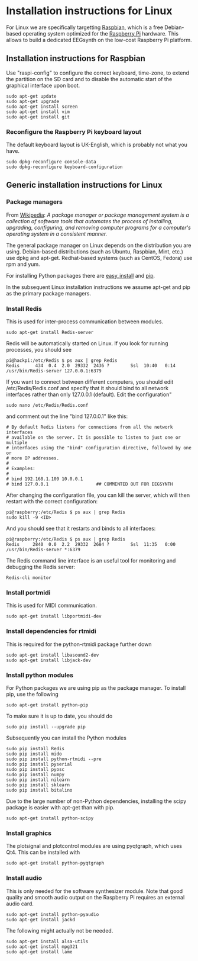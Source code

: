 # Installation instructions for Linux

For Linux we are specifically targetting [Raspbian](http://www.raspbian.org), which is a free Debian-based operating system optimized for the [Raspberry Pi](https://www.raspberrypi.org) hardware. This allows to build a dedicated EEGsynth on the low-cost Raspberry Pi platform.

## Installation instructions for Raspbian

Use "raspi-config" to configure the correct keyboard, time-zone, to extend the partition on the SD card and to disable the automatic start of the graphical interface upon boot.

```
sudo apt-get update
sudo apt-get upgrade
sudo apt-get install screen
sudo apt-get install vim
sudo apt-get install git
```

### Reconfigure the Raspberry Pi keyboard layout

The default keyboard layout is UK-English, which is probably not what you have.

```
sudo dpkg-reconfigure console-data
sudo dpkg-reconfigure keyboard-configuration
```

## Generic installation instructions for Linux

### Package managers

From [Wikipedia](https://en.wikipedia.org/wiki/Package_manager): _A package manager or package management system is a collection of software tools that automates the process of installing, upgrading, configuring, and removing computer programs for a computer's operating system in a consistent manner._

The general package manager on Linux depends on the distribution you are using. Debian-based distributions (such as Ubuntu, Raspbian, Mint, etc.) use dpkg and apt-get. Redhat-based systems (such as CentOS, Fedora) use rpm and yum.

For installing Python packages there are [easy_install](https://setuptools.readthedocs.io/en/latest/easy_install.html) and [pip](https://pip.pypa.io/en/stable/).

In the subsequent Linux installation instructions we assume apt-get and pip as the primary package managers.

### Install Redis

This is used for inter-process communication between modules.

```
sudo apt-get install Redis-server
```

Redis will be automatically started on Linux. If you look for running processes, you should see

```
pi@hackpi:/etc/Redis $ ps aux | grep Redis
Redis      434  0.4  2.0  29332  2436 ?        Ssl  10:40   0:14 /usr/bin/Redis-server 127.0.0.1:6379
```

If you want to connect between different computers, you should edit /etc/Redis/Redis.conf and specify that it should bind to all network interfaces rather than only 127.0.0.1 (default). Edit the configuration"

```
sudo nano /etc/Redis/Redis.conf
```

and comment out the line "bind 127.0.0.1" like this:

```
# By default Redis listens for connections from all the network interfaces
# available on the server. It is possible to listen to just one or multiple
# interfaces using the "bind" configuration directive, followed by one or
# more IP addresses.
#
# Examples:
#
# bind 192.168.1.100 10.0.0.1
# bind 127.0.0.1                  ## COMMENTED OUT FOR EEGSYNTH
```

After changing the configuration file, you can kill the server, which will then restart with the correct configuration:

```
pi@raspberry:/etc/Redis $ ps aux | grep Redis
sudo kill -9 <ID>
```

And you should see that it restarts and binds to all interfaces:

```
pi@raspberry:/etc/Redis $ ps aux | grep Redis
Redis     2840  0.0  2.2  29332  2684 ?        Ssl  11:35   0:00 /usr/bin/Redis-server *:6379
```

The Redis command line interface is an useful tool for monitoring and debugging the Redis server:

```
Redis-cli monitor
```

### Install portmidi

This is used for MIDI communication.

```
sudo apt-get install libportmidi-dev
```

### Install dependencies for rtmidi

This is required for the python-rtmidi package further down

```
sudo apt-get install libasound2-dev
sudo apt-get install libjack-dev
```

### Install python modules

For Python packages we are using pip as the package manager. To install pip, use the following

```
sudo apt-get install python-pip
```

To make sure it is up to date, you should do

```
sudo pip install --upgrade pip
```

Subsequently you can install the Python modules

```
sudo pip install Redis
sudo pip install mido
sudo pip install python-rtmidi --pre
sudo pip install pyserial
sudo pip install pyosc
sudo pip install numpy
sudo pip install nilearn
sudo pip install sklearn
sudo pip install bitalino
```

Due to the large number of non-Python dependencies, installing the scipy package is easier with apt-get than with pip.

```
sudo apt-get install python-scipy
```

### Install graphics

The plotsignal and plotcontrol modules are using pyqtgraph, which uses Qt4. This can be installed with

```
sudo apt-get install python-pyqtgraph
```

### Install audio

This is only needed for the software synthesizer module. Note that good quality and smooth audio output on the Raspberry Pi requires an external audio card.

```
sudo apt-get install python-pyaudio
sudo apt-get install jackd
```

The following might actually not be needed.

```
sudo apt-get install alsa-utils
sudo apt-get install mpg321
sudo apt-get install lame
```

